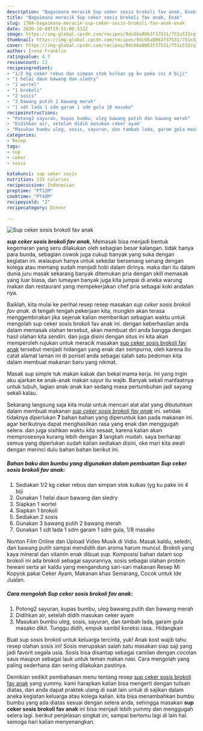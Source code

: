 ```yaml
---
description: "Bagaimana meracik Sup ceker sosis brokoli fav anak, Enak"
title: "Bagaimana meracik Sup ceker sosis brokoli fav anak, Enak"
slug: 1704-bagaimana-meracik-sup-ceker-sosis-brokoli-fav-anak-enak
date: 2020-10-08T19:51:08.531Z
image: https://img-global.cpcdn.com/recipes/9dc66a0863f37531/751x532cq70/sup-ceker-sosis-brokoli-fav-anak-foto-resep-utama.jpg
thumbnail: https://img-global.cpcdn.com/recipes/9dc66a0863f37531/751x532cq70/sup-ceker-sosis-brokoli-fav-anak-foto-resep-utama.jpg
cover: https://img-global.cpcdn.com/recipes/9dc66a0863f37531/751x532cq70/sup-ceker-sosis-brokoli-fav-anak-foto-resep-utama.jpg
author: Irene Franklin
ratingvalue: 4.7
reviewcount: 13
recipeingredient:
- "1/2 kg ceker rebus dan simpan stok kulkas yg ku pake ini 4 biji"
- "1 helai daun bawang dan sledry"
- "1 wortel"
- "1 brokoli"
- "2 sosis"
- "3 bawang putih 2 bawang merah"
- "1 sdt lada 1 sdm garam 1 sdm gula 18 masako"
recipeinstructions:
- "Potong2 sayuran, kupas bumbu, uleg bawang putih dan bawang merah"
- "Didihkan air, setelah didih masukan ceker ayam"
- "Masukan bumbu uleg, sosis, sayuran, dan tambah lada, garam gula masako dikit. Tunggu didih, empuk sambil koreksi rasa.. Hidangkan"
categories:
- Resep
tags:
- sup
- ceker
- sosis

katakunci: sup ceker sosis 
nutrition: 233 calories
recipecuisine: Indonesian
preptime: "PT12M"
cooktime: "PT48M"
recipeyield: "2"
recipecategory: Dinner

---
```



![Sup ceker sosis brokoli fav anak](https://img-global.cpcdn.com/recipes/9dc66a0863f37531/751x532cq70/sup-ceker-sosis-brokoli-fav-anak-foto-resep-utama.jpg)

<b><i>sup ceker sosis brokoli fav anak</i></b>, Memasak bisa menjadi bentuk kegemaran yang seru dilakukan oleh sebagian besar kalangan. tidak hanya para bunda, sebagian cowok juga cukup banyak yang suka dengan kegiatan ini. walaupun hanya untuk sekedar bersenang senang dengan kolega atau memang sudah menjadi hobi dalam dirinya. maka dari itu dalam dunia juru masak sekarang banyak ditemukan pria dengan skill memasak yang luar biasa, dan lumayan banyak juga kita jumpai di aneka warung makan dan restaurant yang mempekerjakan chef pria sebagai koki andalan nya.

Baiklah, kita mulai ke perihal resep resep masakan <i>sup ceker sosis brokoli fav anak</i>. di tengah tengah pekerjaan kita, mungkin akan terasa menggembirakan jika sejenak kalian memberikan sebagian waktu untuk mengolah sup ceker sosis brokoli fav anak ini. dengan keberhasilan anda dalam memasak olahan tersebut, akan membuat diri anda bangga dengan hasil olahan kita sendiri. dan juga disini dengan situs ini kita akan memperoleh rujukan untuk meracik masakan <u>sup ceker sosis brokoli fav anak</u> tersebut menjadi hidangan yang enak dan sempurna, oleh karena itu catat alamat laman ini di ponsel anda sebagai salah satu pedoman kita dalam membuat makanan baru yang nikmat.

Masak sup simple tuk makan kakak dan bekal mama kerja. Ini yang ingin aku ajarkan ke anak-anak makan sayur itu wajib. Banyak sekali manfaatnya untuk tubuh, lagian anak-anak kan sedang masa pertumbuhan jadi sayang sekali kalau.


Sekarang langsung saja kita mulai untuk mencari alat alat yang dibutuhkan dalam membuat makanan <u><i>sup ceker sosis brokoli fav anak</i></u> ini. setidak tidaknya diperlukan <b>7</b> bahan bahan yang diperuntuk kan pada makanan ini. agar berikutnya dapat menghasilkan rasa yang enak dan menggugah selera. dan juga sisihkan waktu kita sesaat, karena kalian akan memprosesnya kurang lebih dengan <b>3</b> langkah mudah. saya berharap semua yang diperlukan sudah kalian sediakan disini, oke mari kita awali dengan merinci dulu bahan bahan berikut ini.

<!--inarticleads1-->

##### Bahan baku dan bumbu yang digunakan dalam pembuatan Sup ceker sosis brokoli fav anak:

1. Sediakan 1/2 kg ceker rebus dan simpan stok kulkas (yg ku pake ini 4 biji
1. Gunakan 1 helai daun bawang dan sledry
1. Siapkan 1 wortel
1. Siapkan 1 brokoli
1. Sediakan 2 sosis
1. Gunakan 3 bawang putih 2 bawang merah
1. Gunakan 1 sdt lada 1 sdm garam 1 sdm gula, 1/8 masako


Nonton Film Online dan Upload Video Musik di Vidio. Masak kaldu, seledri, dan bawang putih sampai mendidih dan aroma harum muncul. Brokoli yang kaya mineral dan vitamin enak dibuat sup. Komposisi bahan dalam sop brokoli ini ada brokoli sebagai sayurannya, sosis sebagai olahan protein hewani serta air kaldu yang mengandung sari-sari makanan Resep Mi Kopyok pakai Ceker Ayam, Makanan khas Semarang, Cocok untuk Ide Jualan. 

<!--inarticleads2-->

##### Cara mengolah Sup ceker sosis brokoli fav anak:

1. Potong2 sayuran, kupas bumbu, uleg bawang putih dan bawang merah
1. Didihkan air, setelah didih masukan ceker ayam
1. Masukan bumbu uleg, sosis, sayuran, dan tambah lada, garam gula masako dikit. Tunggu didih, empuk sambil koreksi rasa.. Hidangkan


Buat sup sosis brokoli untuk keluarga tercinta, yuk! Anak kost wajib tahu resep olahan sosis ini! Sosis merupakan salah satu masakan siap saji yang jadi favorit segala usia. Sosis bisa disantap sebagai camilan dengan cocolan saus maupun sebagai lauk untuk teman makan nasi. Cara mengolah yang paling sederhana dan sering dilakukan pastinya. 

Demikian sedikit pembahasan menu tentang resep <u>sup ceker sosis brokoli fav anak</u> yang yummy. kami harapkan kalian bisa mengerti dengan tulisan diatas, dan anda dapat praktek ulang di saat lain untuk di sajikan dalam aneka kegiatan keluarga atau kolega kalian. kita bisa menambahkan bumbu bumbu yang ada diatas sesuai dengan selera anda, sehingga masakan <b>sup ceker sosis brokoli fav anak</b> ini bisa menjadi lebih yummy dan menggugah selera lagi. berikut penjelasan singkat ini, sampai bertemu lagi di lain hal. semoga hari kalian menyenangkan.
